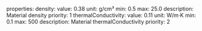 properties:
  density:
    value: 0.38
    unit: g/cm³
    min: 0.5
    max: 25.0
    description: Material density
    priority: 1
  thermalConductivity:
    value: 0.11
    unit: W/m·K
    min: 0.1
    max: 500
    description: Material thermalConductivity
    priority: 2
